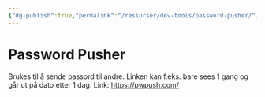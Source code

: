 ```yaml
---
{"dg-publish":true,"permalink":"/ressurser/dev-tools/password-pusher/","dgHomeLink":true,"dgPassFrontmatter":false}
---
```



# Password Pusher
Brukes til å sende passord til andre. Linken kan f.eks. bare sees 1 gang og går ut på dato etter 1 dag. 
Link: https://pwpush.com/